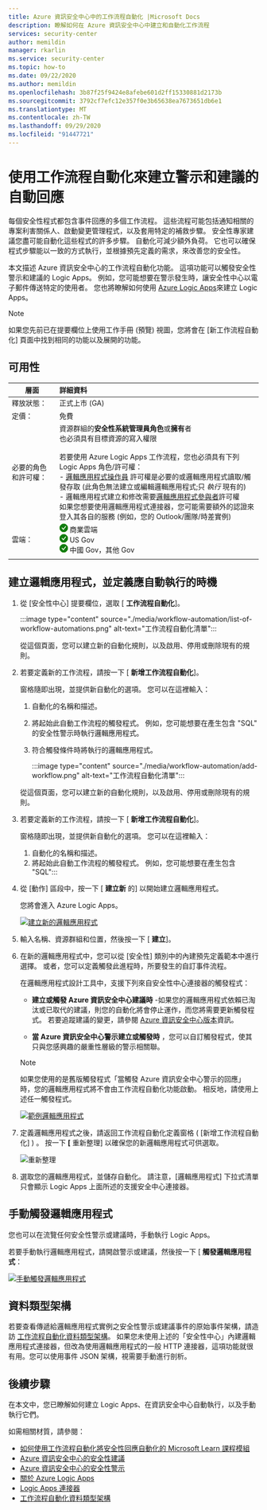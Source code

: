 ```yaml
---
title: Azure 資訊安全中心中的工作流程自動化 |Microsoft Docs
description: 瞭解如何在 Azure 資訊安全中心中建立和自動化工作流程
services: security-center
author: memildin
manager: rkarlin
ms.service: security-center
ms.topic: how-to
ms.date: 09/22/2020
ms.author: memildin
ms.openlocfilehash: 3b87f25f9424e8afebe601d2ff15330881d2173b
ms.sourcegitcommit: 3792cf7efc12e357f0e3b65638ea7673651db6e1
ms.translationtype: MT
ms.contentlocale: zh-TW
ms.lasthandoff: 09/29/2020
ms.locfileid: "91447721"
---
```

# <a name="create-automatic-responses-to-alerts-and-recommendations-with-workflow-automation"></a>使用工作流程自動化來建立警示和建議的自動回應

每個安全性程式都包含事件回應的多個工作流程。 這些流程可能包括通知相關的專案利害關係人、啟動變更管理程式，以及套用特定的補救步驟。 安全性專家建議您盡可能自動化這些程式的許多步驟。 自動化可減少額外負荷。 它也可以確保程式步驟能以一致的方式執行，並根據預先定義的需求，來改善您的安全性。

本文描述 Azure 資訊安全中心的工作流程自動化功能。 這項功能可以觸發安全性警示和建議的 Logic Apps。 例如，您可能想要在警示發生時，讓安全性中心以電子郵件傳送特定的使用者。 您也將瞭解如何使用 [Azure Logic Apps](https://docs.microsoft.com/azure/logic-apps/logic-apps-overview)來建立 Logic Apps。

> [!NOTE]
> 如果您先前已在提要欄位上使用工作手冊 (預覽) 視圖，您將會在 [新工作流程自動化] 頁面中找到相同的功能以及展開的功能。



## <a name="availability"></a>可用性

|層面|詳細資料|
|----|:----|
|釋放狀態：|正式上市 (GA)|
|定價：|免費|
|必要的角色和許可權：|資源群組的**安全性系統管理員角色**或**擁有**者<br>也必須具有目標資源的寫入權限<br><br>若要使用 Azure Logic Apps 工作流程，您也必須具有下列 Logic Apps 角色/許可權：<br> - [邏輯應用程式操作員](https://docs.microsoft.com/azure/role-based-access-control/built-in-roles#logic-app-operator) 許可權是必要的或邏輯應用程式讀取/觸發存取 (此角色無法建立或編輯邏輯應用程式;只 *執行* 現有的) <br> - 邏輯應用程式建立和修改需要[邏輯應用程式參與者](https://docs.microsoft.com/azure/role-based-access-control/built-in-roles#logic-app-contributor)許可權<br>如果您想要使用邏輯應用程式連接器，您可能需要額外的認證來登入其各自的服務 (例如，您的 Outlook/團隊/時差實例) |
|雲端：|![是](./media/icons/yes-icon.png) 商業雲端<br>![是](./media/icons/yes-icon.png) US Gov<br>![是](./media/icons/yes-icon.png) 中國 Gov，其他 Gov|
|||



## <a name="create-a-logic-app-and-define-when-it-should-automatically-run"></a>建立邏輯應用程式，並定義應自動執行的時機 

1. 從 [安全性中心] 提要欄位，選取 [ **工作流程自動化**]。

    :::image type="content" source="./media/workflow-automation/list-of-workflow-automations.png" alt-text="工作流程自動化清單&quot;:::

    從這個頁面，您可以建立新的自動化規則，以及啟用、停用或刪除現有的規則。

1. 若要定義新的工作流程，請按一下 [ **新增工作流程自動化**]。 

    窗格隨即出現，並提供新自動化的選項。 您可以在這裡輸入：
    1. 自動化的名稱和描述。
    1. 將起始此自動工作流程的觸發程式。 例如，您可能想要在產生包含 &quot;SQL" 的安全性警示時執行邏輯應用程式。
    1. 符合觸發條件時將執行的邏輯應用程式。 

        :::image type="content" source="./media/workflow-automation/add-workflow.png" alt-text="工作流程自動化清單&quot;:::

    從這個頁面，您可以建立新的自動化規則，以及啟用、停用或刪除現有的規則。

1. 若要定義新的工作流程，請按一下 [ **新增工作流程自動化**]。 

    窗格隨即出現，並提供新自動化的選項。 您可以在這裡輸入：
    1. 自動化的名稱和描述。
    1. 將起始此自動工作流程的觸發程式。 例如，您可能想要在產生包含 &quot;SQL":::

1. 從 [動作] 區段中，按一下 [ **建立新** 的] 以開始建立邏輯應用程式。

    您將會進入 Azure Logic Apps。

    [![建立新的邏輯應用程式](media/workflow-automation/logic-apps-create-new.png)](media/workflow-automation/logic-apps-create-new.png#lightbox)

1. 輸入名稱、資源群組和位置，然後按一下 [ **建立**]。

1. 在新的邏輯應用程式中，您可以從 [安全性] 類別中的內建預先定義範本中進行選擇。 或者，您可以定義觸發此進程時，所要發生的自訂事件流程。

    在邏輯應用程式設計工具中，支援下列來自安全性中心連接器的觸發程式：

    * **建立或觸發 Azure 資訊安全中心建議時** -如果您的邏輯應用程式依賴已淘汰或已取代的建議，則您的自動化將會停止運作，而您將需要更新觸發程式。 若要追蹤建議的變更，請參閱 [Azure 資訊安全中心版本](release-notes.md)資訊。

    * **當 Azure 資訊安全中心警示建立或觸發時** ，您可以自訂觸發程式，使其只與您感興趣的嚴重性層級的警示相關聯。
    
    > [!NOTE]
    > 如果您使用的是舊版觸發程式「當觸發 Azure 資訊安全中心警示的回應」時，您的邏輯應用程式將不會由工作流程自動化功能啟動。 相反地，請使用上述任一觸發程式。 

    [![範例邏輯應用程式](media/workflow-automation/sample-logic-app.png)](media/workflow-automation/sample-logic-app.png#lightbox)

1. 定義邏輯應用程式之後，請返回工作流程自動化定義窗格 ( [新增工作流程自動化] ) 。 按一下 **[** 重新整理] 以確保您的新邏輯應用程式可供選取。

    ![重新整理](media/workflow-automation/refresh-the-list-of-logic-apps.png)

1. 選取您的邏輯應用程式，並儲存自動化。 請注意，[邏輯應用程式] 下拉式清單只會顯示 Logic Apps 上面所述的支援安全中心連接器。


## <a name="manually-trigger-a-logic-app"></a>手動觸發邏輯應用程式

您也可以在流覽任何安全性警示或建議時，手動執行 Logic Apps。

若要手動執行邏輯應用程式，請開啟警示或建議，然後按一下 [ **觸發邏輯應用程式**：

[![手動觸發邏輯應用程式](media/workflow-automation/manually-trigger-logic-app.png)](media/workflow-automation/manually-trigger-logic-app.png#lightbox)

## <a name="data-types-schemas"></a>資料類型架構

若要查看傳遞給邏輯應用程式實例之安全性警示或建議事件的原始事件架構，請造訪 [工作流程自動化資料類型架構](https://aka.ms/ASCAutomationSchemas)。 如果您未使用上述的「安全性中心」內建邏輯應用程式連接器，但改為使用邏輯應用程式的一般 HTTP 連接器，這項功能就很有用。您可以使用事件 JSON 架構，視需要手動進行剖析。

## <a name="next-steps"></a>後續步驟

在本文中，您已瞭解如何建立 Logic Apps、在資訊安全中心自動執行，以及手動執行它們。 

如需相關材質，請參閱： 

- [如何使用工作流程自動化將安全性回應自動化的 Microsoft Learn 課程模組](https://docs.microsoft.com/learn/modules/resolve-threats-with-azure-security-center/)
- [Azure 資訊安全中心的安全性建議](security-center-recommendations.md)
- [Azure 資訊安全中心的安全性警示](security-center-alerts-overview.md)
- [關於 Azure Logic Apps](https://docs.microsoft.com/azure/logic-apps/logic-apps-overview)
- [Logic Apps 連接器](https://docs.microsoft.com/connectors/)
- [工作流程自動化資料類型架構](https://aka.ms/ASCAutomationSchemas)
